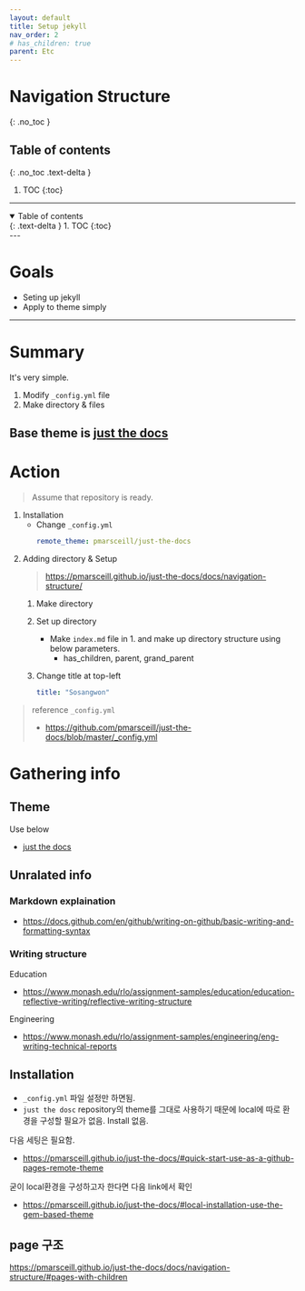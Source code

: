 ```yaml
---
layout: default
title: Setup jekyll
nav_order: 2
# has_children: true
parent: Etc
---
```

# Navigation Structure
{: .no_toc }

## Table of contents
{: .no_toc .text-delta }

1. TOC
{:toc}
---
<details open markdown="block">
  <summary>
    Table of contents
  </summary>
  {: .text-delta }
1. TOC
{:toc}
</details>
---

# Goals
* Seting up jekyll
* Apply to theme simply
---

# Summary
It's very simple. 
1. Modify `_config.yml` file
2. Make directory & files

Base theme is [just the docs](https://pmarsceill.github.io/just-the-docs/)
---

# Action
> Assume that repository is ready.

1. Installation 
    - Change `_config.yml`
        ```yml
        remote_theme: pmarsceill/just-the-docs
        ```
2. Adding directory & Setup
    > https://pmarsceill.github.io/just-the-docs/docs/navigation-structure/
    1. Make directory 
    2. Set up directory 
        - Make `index.md` file in 1. and make up directory structure using below parameters.
            - has_children, parent, grand_parent

    3. Change title at top-left
        ```yml
        title: "Sosangwon"
        ```

> reference `_config.yml` 
>  - https://github.com/pmarsceill/just-the-docs/blob/master/_config.yml

# Gathering info 
## Theme
Use below
- [just the docs](https://pmarsceill.github.io/just-the-docs/)


## Unralated info
### Markdown explaination
- https://docs.github.com/en/github/writing-on-github/basic-writing-and-formatting-syntax

### Writing structure
Education
- https://www.monash.edu/rlo/assignment-samples/education/education-reflective-writing/reflective-writing-structure

Engineering
- https://www.monash.edu/rlo/assignment-samples/engineering/eng-writing-technical-reports



## Installation
- `_config.yml` 파일 설정만 하면됨.
- `just the dosc` repository의 theme를 그대로 사용하기 때문에 local에 따로 환경을 구성할 필요가 없음. Install 없음.  


다음 세팅은 필요함. 
- https://pmarsceill.github.io/just-the-docs/#quick-start-use-as-a-github-pages-remote-theme


굳이 local환경을 구성하고자 한다면 다음 link에서 확인
- https://pmarsceill.github.io/just-the-docs/#local-installation-use-the-gem-based-theme


## page 구조 
https://pmarsceill.github.io/just-the-docs/docs/navigation-structure/#pages-with-children







